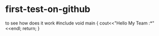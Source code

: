 # first-test-on-github
to see how does it work
#include <iostream>
  void main
  {
  cout<<"Hello My Team :*"<<endl;
  return;
  }

